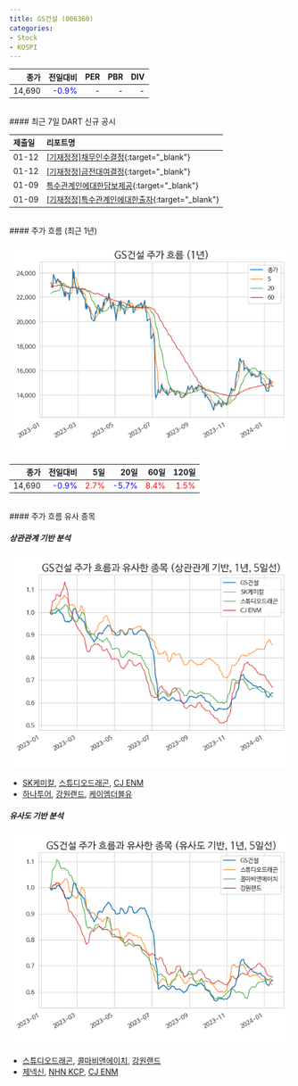 ```yaml
---
title: GS건설 (006360)
categories:
- Stock
- KOSPI
---
```


|**종가**|**전일대비**|**PER**|**PBR**|**DIV**|
|---:|-------:|--:|--:|--:|
|14,690|<span style="color: blue">-0.9%</span>|-|-|-|

<!-- more -->

<br>
#### 최근 7일 DART 신규 공시


|**제출일**|**리포트명**|
|:-----|:-------|
|01-12|[[기재정정]채무인수결정](https://dart.fss.or.kr/dsaf001/main.do?rcpNo=20240112800651){:target="_blank"}|
|01-12|[[기재정정]금전대여결정](https://dart.fss.or.kr/dsaf001/main.do?rcpNo=20240112800647){:target="_blank"}|
|01-09|[특수관계인에대한담보제공](https://dart.fss.or.kr/dsaf001/main.do?rcpNo=20240109000247){:target="_blank"}|
|01-09|[[기재정정]특수관계인에대한출자](https://dart.fss.or.kr/dsaf001/main.do?rcpNo=20240109000246){:target="_blank"}|

<br>
#### 주가 흐름 (최근 1년)

![006360](/assets/images/stock/006360.png)

|**종가**|**전일대비**|**5일**|**20일**|**60일**|**120일**|
|---:|-------:|--:|---:|---:|----:|
|14,690|<span style="color: blue">-0.9%</span>|<span style="color: red">2.7%</span>|<span style="color: blue">-5.7%</span>|<span style="color: red">8.4%</span>|<span style="color: red">1.5%</span>|

<br>
#### 주가 흐름 유사 종목

##### 상관관계 기반 분석

![006360](/assets/images/stock/006360_corr.png)
- [SK케미칼](/285130/), [스튜디오드래곤](/253450/), [CJ ENM](/035760/)
- [하나투어](/039130/), [강원랜드](/035250/), [케이엠더블유](/032500/)

##### 유사도 기반 분석

![006360](/assets/images/stock/006360_sim.png)
- [스튜디오드래곤](/253450/), [콜마비앤에이치](/200130/), [강원랜드](/035250/)
- [제넥신](/095700/), [NHN KCP](/060250/), [CJ ENM](/035760/)